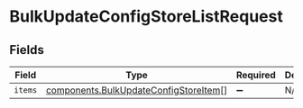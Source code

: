 # BulkUpdateConfigStoreListRequest


## Fields

| Field                                                                                                 | Type                                                                                                  | Required                                                                                              | Description                                                                                           |
| ----------------------------------------------------------------------------------------------------- | ----------------------------------------------------------------------------------------------------- | ----------------------------------------------------------------------------------------------------- | ----------------------------------------------------------------------------------------------------- |
| `items`                                                                                               | [components.BulkUpdateConfigStoreItem](../../../sdk/models/components/bulkupdateconfigstoreitem.md)[] | :heavy_minus_sign:                                                                                    | N/A                                                                                                   |